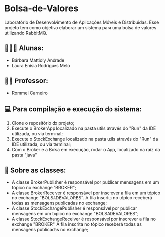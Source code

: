 # Bolsa-de-Valores
Laboratório de Desenvolvimento de Aplicações Móveis e Distribuidas.
Esse projeto tem como objetivo elaborar um sistema para uma bolsa de valores utilizando RabbitMQ.

## 👩🏻‍💻 Alunas:
* Bárbara Mattioly Andrade  
* Laura Enísia Rodrigues Melo
 
## 👨‍🏫 Professor:
* Rommel Carneiro

## 💻 Para compilação e execução do sistema:
1. Clone o repositório do projeto;
2. Execute o BrokerApp localizado na pasta utils através do "Run" da IDE utilizada, ou via terminal;
3. Execute o StockExchange localizado na pasta utils através do "Run" da IDE utilizada, ou via terminal;
4. Com o Broker e a Bolsa em execução, rodar o App, localizado na raiz da pasta "java"

## 📝 Sobre as classes:
- A classe BrokerPublisher é responsável por publicar mensagens em um tópico no exchange "BROKER";
- A classe BrokerReceiver é responsável por inscrever a fila em um tópico no exchange "BOLSADEVALORES". A fila inscrita no tópico receberá todas as mensagens publicadas no exchange;
- A classe StockExchangePublisher é responsável por publicar mensagens em um tópico no exchange "BOLSADEVALORES";
- A classe StockExchangeReceiver é responsável por inscrever a fila no exchange "BROKER". A fila inscrita no tópico receberá todas as mensagens publicadas no exchange;
